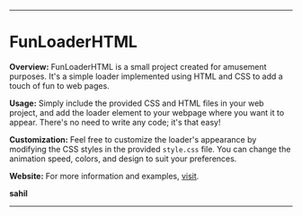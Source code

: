 
---
# FunLoaderHTML

**Overview:**
FunLoaderHTML is a small project created for amusement purposes. It's a simple loader implemented using HTML and CSS to add a touch of fun to web pages.

**Usage:**
Simply include the provided CSS and HTML files in your web project, and add the loader element to your webpage where you want it to appear. There's no need to write any code; it's that easy!

**Customization:**
Feel free to customize the loader's appearance by modifying the CSS styles in the provided `style.css` file. You can change the animation speed, colors, and design to suit your preferences.

**Website:**
For more information and examples, [visit](https://sahil1036.github.io/justfunLoader/).

**sahil**

---
